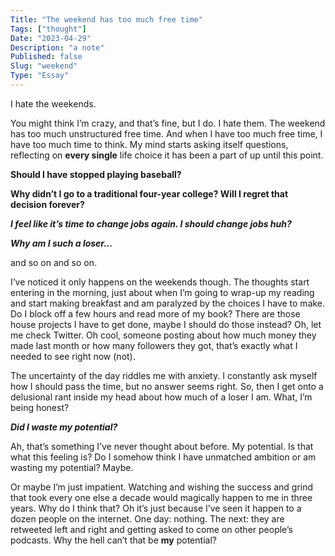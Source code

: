 ```yaml
---
Title: "The weekend has too much free time"
Tags: ["thought"]
Date: "2023-04-29"
Description: "a note"
Published: false
Slug: "weekend"
Type: "Essay"
---
```

I hate the weekends.

You might think I’m crazy, and that’s fine, but I do. I hate them. The weekend has too much unstructured free time. And when I have too much free time, I have too much time to think. My mind starts asking itself questions, reflecting on ************every single************ life choice it has been a part of up until this point.

************************Should I have stopped playing baseball?************************

**************************Why didn’t I go to a traditional four-year college? Will I regret that decision forever?**************************

***************************I feel like it’s time to change jobs again. I should change jobs huh?***************************

*************************Why am I such a loser…*************************

and so on and so on.

I’ve noticed it only happens on the weekends though. The thoughts start entering in the morning, just about when I’m going to wrap-up my reading and start making breakfast and am paralyzed by the choices I have to make. Do I block off a few hours and read more of my book? There are those house projects I have to get done, maybe I should do those instead? Oh, let me check Twitter. Oh cool, someone posting about how much money they made last month or how many followers they got, that’s exactly what I needed to see right now (not).

The uncertainty of the day riddles me with anxiety. I constantly ask myself how I should pass the time, but no answer seems right. So, then I get onto a delusional rant inside my head about how much of a loser I am. What, I’m being honest?

*************************Did I waste my potential?*************************

Ah, that’s something I’ve never thought about before. My potential. Is that what this feeling is? Do I somehow think I have unmatched ambition or am wasting my potential? Maybe.

Or maybe I’m just impatient. Watching and wishing the success and grind that took every one else a decade would magically happen to me in three years. Why do I think that? Oh it’s just because I’ve seen it happen to a dozen people on the internet. One day: nothing. The next: they are retweeted left and right and getting asked to come on other people’s podcasts. Why the hell can’t that be **my** potential?